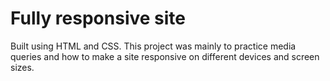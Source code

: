 # Fully responsive site

Built using HTML and CSS. This project was mainly to practice media queries and how to make a site responsive on different devices and screen sizes.
